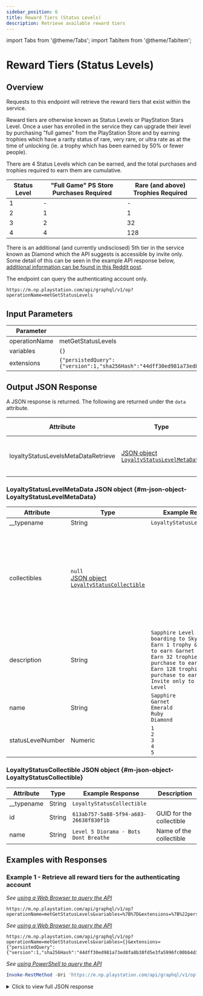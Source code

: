 ```yaml
---
sidebar_position: 6
title: Reward Tiers (Status Levels)
description: Retrieve available reward tiers
---
```


import Tabs from '@theme/Tabs';
import TabItem from '@theme/TabItem';

# Reward Tiers (Status Levels)

## Overview

Requests to this endpoint will retrieve the reward tiers that exist within the service.

Reward tiers are otherwise known as Status Levels or PlayStation Stars Level. Once a user has enrolled in the service they can upgrade their level by purchasing "full games" from the PlayStation Store and by earning trophies which have a rarity status of rare, very rare, or ultra rate as at the time of unlocking (ie. a trophy which has been earned by 50% or fewer people).

There are 4 Status Levels which can be earned, and the total purchases and trophies required to earn them are cumulative.

| Status Level | "Full Game" PS Store Purchases Required | Rare (and above) Trophies Required
| --- | --- | --- |
| 1 | - | - |
| 2 | 1 | 1 |
| 3 | 2 | 32 |
| 4 | 4 | 128 |

There is an additional (and currently undisclosed) 5th tier in the service known as Diamond which the API suggests is accessible by invite only. Some detail of this can be seen in the example API response below, [additional information can be found in this Reddit post](https://redd.it/zcondt).

The endpoint can query the authenticating account only.

    https://m.np.playstation.com/api/graphql/v1/op?operationName=metGetStatusLevels


## Input Parameters

| Parameter | Value |
| --- | --- |
| operationName | metGetStatusLevels |
| variables | `{}` |
| extensions | `{"persistedQuery":{"version":1,"sha256Hash":"44dff30ed981a73ed8fa8b38fd5e3fa5996fc00bb4d3eb234d2a00c29bb04dd9"}}` |


## Output JSON Response

A JSON response is returned. The following are returned under the `data` attribute.

| Attribute | Type | Example Value | Description |
| --- | --- |--- | --- | 
| loyaltyStatusLevelsMetaDataRetrieve | [JSON object<br/>`LoyaltyStatusLevelMetaData`](#m-json-object-LoyaltyStatusLevelMetaData) | | Contains the tiers which are available in the service

### LoyaltyStatusLevelMetaData JSON object {#m-json-object-LoyaltyStatusLevelMetaData}

| Attribute | Type | Example Response | Description |
| --- | --- |--- | --- |
| __typename | String | `LoyaltyStatusLevelMetaData` |
| collectibles | `null`<br/>[JSON object<br/>`LoyaltyStatusCollectible`](#m-json-object-LoyaltyStatusCollectible) | | Contains the campaigns which are available within this group<br/>`null` if no collectible is awarded for reaching the tier
| description | String | `Sapphire Level after on-boarding to Sky Program`<br/>`Earn 1 trophy & 1 purchase to earn Garnet`<br/>`Earn 32 trophies & 2 purchase to earn Emerald`<br/>`Earn 128 trophies & 4 purchase to earn Ruby`<br/>`Invite only to Diamond Level` | Description of what is required to reach this tier
| name | String | `Sapphire`<br/>`Garnet`<br/>`Emerald`<br/>`Ruby`<br/>`Diamond` | Name of the tier 
| statusLevelNumber | Numeric | `1`<br/>`2`<br/>`3`<br/>`4`<br/>`5` | Tier number 

### LoyaltyStatusCollectible JSON object {#m-json-object-LoyaltyStatusCollectible}

| Attribute | Type | Example Response | Description |
| --- | --- |--- | --- |
| __typename | String | `LoyaltyStatusCollectible` |
| id | String | `613ab757-5a88-5f94-a683-26638f830f1b` | GUID for the collectible
| name | String | `Level 5 Diorama - Bots Dont Breathe` | Name of the collectible

## Examples with Responses

### Example 1 - Retrieve all reward tiers for the authenticating account

<Tabs>
<TabItem value="example1-encoded-url" label="Encoded URL">

_See [using a Web Browser to query the API](../query-api#web-browser)_

    https://m.np.playstation.com/api/graphql/v1/op?operationName=metGetStatusLevels&variables=%7B%7D&extensions=%7B%22persistedQuery%22%3A%7B%22version%22%3A1%2C%22sha256Hash%22%3A%2244dff30ed981a73ed8fa8b38fd5e3fa5996fc00bb4d3eb234d2a00c29bb04dd9%22%7D%7D

</TabItem>

<TabItem value="example1-raw-url" label="Raw URL">

_See [using a Web Browser to query the API](../query-api#web-browser)_

    https://m.np.playstation.com/api/graphql/v1/op?operationName=metGetStatusLevels&variables={}&extensions={"persistedQuery":{"version":1,"sha256Hash":"44dff30ed981a73ed8fa8b38fd5e3fa5996fc00bb4d3eb234d2a00c29bb04dd9"}}

</TabItem>

<TabItem value="example1-raw-pwsh" label="PowerShell">

_See [using PowerShell to query the API](../query-api#powershell-7)_

```powershell
Invoke-RestMethod -Uri 'https://m.np.playstation.com/api/graphql/v1/op?operationName=metGetStatusLevels&variables={}&extensions={"persistedQuery":{"version":1,"sha256Hash":"44dff30ed981a73ed8fa8b38fd5e3fa5996fc00bb4d3eb234d2a00c29bb04dd9"}}' -Authentication Bearer -Token $token
```

</TabItem>

</Tabs>

<details><summary>Click to view full JSON response</summary>

```json
{
  "data": {
    "loyaltyStatusLevelsMetaDataRetrieve": [
      {
        "__typename": "LoyaltyStatusLevelMetaData",
        "collectibles": [
          {
            "__typename": "LoyaltyStatusCollectible",
            "id": "6bc02f35-5051-541d-af0e-68392e320039",
            "name": "Level 3 Diorama - A Robot Runs Through It"
          }
        ],
        "description": "Earn 32 trophies & 2 purchase to earn Emerald",
        "name": "Emerald",
        "statusLevelNumber": 3
      },
      {
        "__typename": "LoyaltyStatusLevelMetaData",
        "collectibles": [],
        "description": "Sapphire Level after on-boarding to Sky Program",
        "name": "Sapphire",
        "statusLevelNumber": 1
      },
      {
        "__typename": "LoyaltyStatusLevelMetaData",
        "collectibles": [
          {
            "__typename": "LoyaltyStatusCollectible",
            "id": "fcea5464-fb42-582a-8a06-fbba6d41ab4a",
            "name": "Level 4 Diorama - Space Settlers"
          }
        ],
        "description": "Earn 128 trophies & 4 purchase to earn Ruby",
        "name": "Ruby",
        "statusLevelNumber": 4
      },
      {
        "__typename": "LoyaltyStatusLevelMetaData",
        "collectibles": [
          {
            "__typename": "LoyaltyStatusCollectible",
            "id": "613ab757-5a88-5f94-a683-26638f830f1b",
            "name": "Level 5 Diorama - Bots Don't Breathe"
          }
        ],
        "description": "Invite only to Diamond Level",
        "name": "Diamond",
        "statusLevelNumber": 5
      },
      {
        "__typename": "LoyaltyStatusLevelMetaData",
        "collectibles": [
          {
            "__typename": "LoyaltyStatusCollectible",
            "id": "d45437ef-3c4b-5767-b8a4-54854507fad1",
            "name": "Level 2 Diorama - The Astro Walk"
          }
        ],
        "description": "Earn 1 trophy & 1 purchase to earn Garnet",
        "name": "Garnet",
        "statusLevelNumber": 2
      }
    ]
  }
}
```

</details>